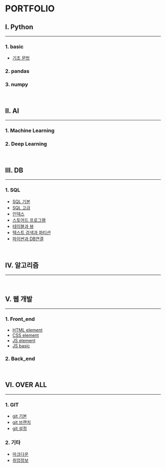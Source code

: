 # PORTFOLIO
## I. Python
---
### 1. basic
- [기초 문법](https://github.com/CQ-01/Python/blob/master/grammer/python_basic.md)
### 2. pandas
### 3. numpy
<br/>

## II. AI
---
### 1. Machine Learning
### 2. Deep Learning
<br/>

## III. DB
---
### 1. SQL
- [SQL 기본](https://github.com/CQ-01/SQL/blob/master/SQL_bsc.md)
- [SQL 고급](https://github.com/CQ-01/SQL/blob/master/SQL_adv.md)
- [인덱스](https://github.com/CQ-01/SQL/blob/master/index.md)
- [스토어드 프로그램](https://github.com/CQ-01/SQL/blob/master/strd_prgm.md)
- [테이블과 뷰](https://github.com/CQ-01/SQL/blob/master/tbl_view.md)
- [텍스트 검색과 파티션](https://github.com/CQ-01/SQL/blob/master/txt_srch_ptn.md)
- [파이썬과 DB연결](https://github.com/CQ-01/SQL/blob/master/py_cnt.md)

<br/>

## IV. 알고리즘
---
<br/>

## V. 웹 개발
---
### 1. Front_end
- [HTML element](https://github.com/CQ-01/Front_end/blob/master/html_css/html_ele.md)
- [CSS element](https://github.com/CQ-01/Front_end/blob/master/html_css/css_ele.md)
- [JS element](https://github.com/CQ-01/Front_end/blob/master/js/js_ele.md)
- [JS basic](https://github.com/CQ-01/Front_end/blob/master/js/js_basic_sort.md)

### 2. Back_end
<br/>

## VI. OVER ALL
---
### 1. GIT
- [git 기본](https://github.com/CQ-01/Git/blob/master/Git_basic.md)
- [git 브랜치](https://github.com/CQ-01/Git/blob/master/Git_branch.md)
- [git 설정](https://github.com/CQ-01/Git/blob/master/Git_setting.md)
### 2. 기타
- [마크다운](https://github.com/CQ-01/Git/blob/master/Markdown.md)
- [취업정보](https://github.com/CQ-01/Git/blob/master/recruit.md)